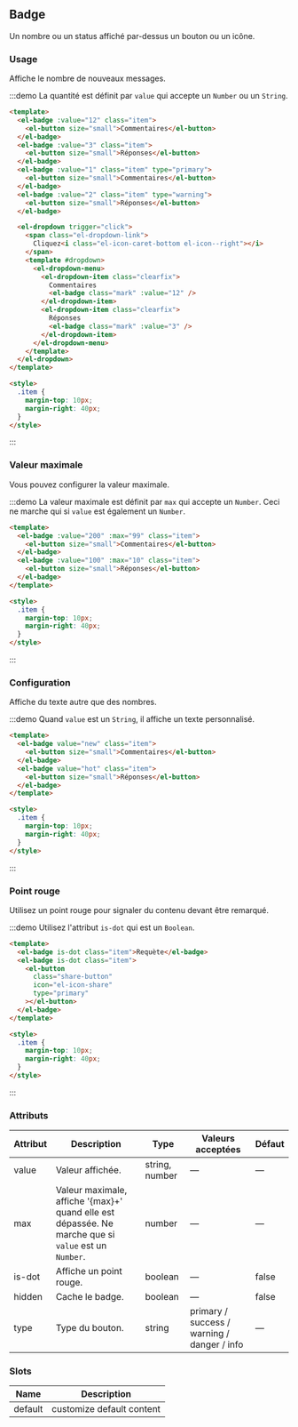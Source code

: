 ## Badge

Un nombre ou un status affiché par-dessus un bouton ou un icône.

### Usage

Affiche le nombre de nouveaux messages.

:::demo La quantité est définit par `value` qui accepte un `Number` ou un `String`.

```html
<template>
  <el-badge :value="12" class="item">
    <el-button size="small">Commentaires</el-button>
  </el-badge>
  <el-badge :value="3" class="item">
    <el-button size="small">Réponses</el-button>
  </el-badge>
  <el-badge :value="1" class="item" type="primary">
    <el-button size="small">Commentaires</el-button>
  </el-badge>
  <el-badge :value="2" class="item" type="warning">
    <el-button size="small">Réponses</el-button>
  </el-badge>

  <el-dropdown trigger="click">
    <span class="el-dropdown-link">
      Cliquez<i class="el-icon-caret-bottom el-icon--right"></i>
    </span>
    <template #dropdown>
      <el-dropdown-menu>
        <el-dropdown-item class="clearfix">
          Commentaires
          <el-badge class="mark" :value="12" />
        </el-dropdown-item>
        <el-dropdown-item class="clearfix">
          Réponses
          <el-badge class="mark" :value="3" />
        </el-dropdown-item>
      </el-dropdown-menu>
    </template>
  </el-dropdown>
</template>

<style>
  .item {
    margin-top: 10px;
    margin-right: 40px;
  }
</style>
```

:::

### Valeur maximale

Vous pouvez configurer la valeur maximale.

:::demo La valeur maximale est définit par `max` qui accepte un `Number`. Ceci ne marche qui si `value` est également un `Number`.

```html
<template>
  <el-badge :value="200" :max="99" class="item">
    <el-button size="small">Commentaires</el-button>
  </el-badge>
  <el-badge :value="100" :max="10" class="item">
    <el-button size="small">Réponses</el-button>
  </el-badge>
</template>

<style>
  .item {
    margin-top: 10px;
    margin-right: 40px;
  }
</style>
```

:::

### Configuration

Affiche du texte autre que des nombres.

:::demo Quand `value` est un `String`, il affiche un texte personnalisé.

```html
<template>
  <el-badge value="new" class="item">
    <el-button size="small">Commentaires</el-button>
  </el-badge>
  <el-badge value="hot" class="item">
    <el-button size="small">Réponses</el-button>
  </el-badge>
</template>

<style>
  .item {
    margin-top: 10px;
    margin-right: 40px;
  }
</style>
```

:::

### Point rouge

Utilisez un point rouge pour signaler du contenu devant être remarqué.

:::demo Utilisez l'attribut `is-dot` qui est un `Boolean`.

```html
<template>
  <el-badge is-dot class="item">Requète</el-badge>
  <el-badge is-dot class="item">
    <el-button
      class="share-button"
      icon="el-icon-share"
      type="primary"
    ></el-button>
  </el-badge>
</template>

<style>
  .item {
    margin-top: 10px;
    margin-right: 40px;
  }
</style>
```

:::

### Attributs

| Attribut | Description                                                                                          | Type           | Valeurs acceptées                           | Défaut |
| -------- | ---------------------------------------------------------------------------------------------------- | -------------- | ------------------------------------------- | ------ |
| value    | Valeur affichée.                                                                                     | string, number | —                                           | —      |
| max      | Valeur maximale, affiche '{max}+' quand elle est dépassée. Ne marche que si `value` est un `Number`. | number         | —                                           | —      |
| is-dot   | Affiche un point rouge.                                                                              | boolean        | —                                           | false  |
| hidden   | Cache le badge.                                                                                      | boolean        | —                                           | false  |
| type     | Type du bouton.                                                                                      | string         | primary / success / warning / danger / info | —      |

### Slots

| Name    | Description               |
| ------- | ------------------------- |
| default | customize default content |
